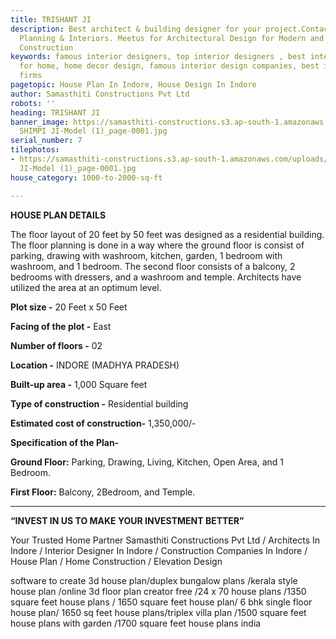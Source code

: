 ```yaml
---
title: TRISHANT JI
description: Best architect & building designer for your project.Contact us for Home
  Planning & Interiors. Meetus for Architectural Design for Modern and Smart home
  Construction
keywords: famous interior designers, top interior designers , best interior design
  for home, home decor design, famous interior design companies, best interior design
  firms
pagetopic: House Plan In Indore, House Design In Indore
author: Samasthiti Constructions Pvt Ltd
robots: ''
heading: TRISHANT JI
banner_image: https://samasthiti-constructions.s3.ap-south-1.amazonaws.com/uploads/TRISHANT
  SHIMPI JI-Model (1)_page-0001.jpg
serial_number: 7
tilephotos:
- https://samasthiti-constructions.s3.ap-south-1.amazonaws.com/uploads/TRISHANT SHIMPI
  JI-Model (1)_page-0001.jpg
house_category: 1000-to-2000-sq-ft

---
```

**HOUSE PLAN DETAILS**

The floor layout of 20 feet by 50 feet was designed as a residential building. The floor planning is done in a way where the ground floor is consist of parking, drawing with washroom, kitchen, garden, 1 bedroom with washroom, and 1 bedroom. The second floor consists of a balcony, 2 bedrooms with dressers, and a washroom and temple. Architects have utilized the area at an optimum level.

**Plot size -** 20 Feet x 50 Feet

**Facing of the plot -** East

**Number of floors -** 02

**Location -** INDORE (MADHYA PRADESH)

**Built-up area -** 1,000 Square feet

**Type of construction -** Residential building

**Estimated cost of construction-** 1,350,000/-

**Specification of the Plan-**

**Ground Floor:** Parking, Drawing, Living, Kitchen, Open Area, and 1 Bedroom.

**First Floor:** Balcony, 2Bedroom, and Temple.

***

**“INVEST IN US TO MAKE YOUR INVESTMENT BETTER”**

Your Trusted Home Partner Samasthiti Constructions Pvt Ltd / Architects In Indore / Interior Designer In Indore / Construction Companies In Indore / House Plan / Home Construction / Elevation Design

software to create 3d house plan/duplex bungalow plans /kerala style house plan /online 3d floor plan creator free /24 x 70 house plans /1350 square feet house plans / 1650 square feet house plan/ 6 bhk single floor house plan/ 1650 sq feet house plans/triplex villa plan /1500 square feet house plans with garden /1700 square feet house plans india